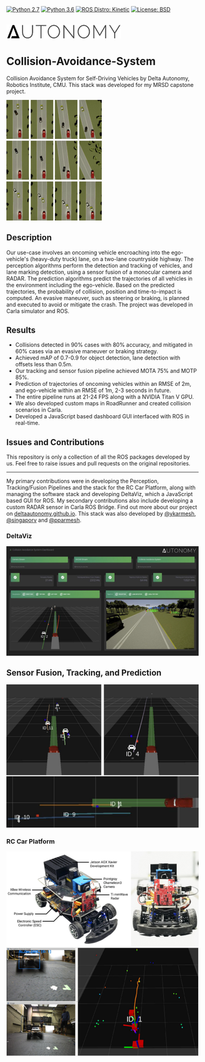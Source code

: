 [![Python 2.7](https://img.shields.io/badge/python-2.7-blue.svg)](https://www.python.org/downloads/release/python-270/)
[![Python 3.6](https://img.shields.io/badge/python-3.6-blue.svg)](https://www.python.org/downloads/release/python-360/)
[![ROS Distro: Kinetic](https://img.shields.io/badge/ROS-Kinetic-green.svg)](http://wiki.ros.org/kinetic)
[![License: BSD](https://img.shields.io/badge/License-BSD-yellow.svg)](./LICENSE)

<br/>
<img src="docs/logo.png?raw=true" width="300">

# Collision-Avoidance-System
Collision Avoidance System for Self-Driving Vehicles by Delta Autonomy, Robotics Institute, CMU. This stack was developed for my MRSD capstone project. 

<img src="docs/collision-avoidance.png?raw=true" width="250">

## Description

Our use-case involves an oncoming vehicle encroaching into the ego-vehicle's (heavy-duty truck) lane, on a two-lane countryside highway. The perception algorithms perform the detection and tracking of vehicles, and lane marking detection, using a sensor fusion of a monocular camera and RADAR. The prediction algorithms predict the trajectories of all vehicles in the environment including the ego-vehicle. Based on the predicted trajectories, the probability of collision, position and time-to-impact is computed. An evasive maneuver, such as steering or braking, is planned and executed to avoid or mitigate the crash. The project was developed in Carla simulator and ROS.

## Results
- Collisions detected in 90% cases with 80% accuracy, and mitigated in 60% cases via an evasive maneuver or braking strategy.
- Achieved mAP of 0.7-0.9 for object detection, lane detection with offsets less than 0.5m.
- Our tracking and sensor fusion pipeline achieved MOTA 75% and MOTP 85%.
- Prediction of trajectories of oncoming vehicles within an RMSE of 2m, and ego-vehicle within an RMSE of 1m, 2-3 seconds in future.
- The entire pipeline runs at 21-24 FPS along with a NVIDIA Titan V GPU.
- We also developed custom maps in RoadRunner and created collision scenarios in Carla.
- Developed a JavaScript based dashboard GUI interfaced with ROS in real-time.

## Issues and Contributions
This repository is only a collection of all the ROS packages developed by us. Feel free to raise issues and pull requests on the original repositories.

---

My primary contributions were in developing the Perception, Tracking/Fusion Pipelines and the stack for the RC Car Platform, along with managing the software stack and developing DeltaViz, which a JavaScript based GUI for ROS. My secondary contributions also include developing a custom RADAR sensor in Carla ROS Bridge. Find out more about our project on [deltaautonomy.github.io](http://deltaautonomy.github.io/). This stack was also developed by [@ykarmesh](https://github.com/ykarmesh), [@singaporv](https://github.com/singaporv) and [@pparmesh](https://github.com/pparmesh).

### DeltaViz

![DeltaViz](docs/deltaviz.jpg?raw=true "DeltaViz")

## Sensor Fusion, Tracking, and Prediction

![Tracking Fusion](docs/tracking-fusion.jpg?raw=true "Tracking Fusion")
![Prediction](docs/traj-pred.PNG?raw=true "Prediction")

### RC Car Platform

![RC Car](docs/rccardiag.jpg?raw=true "RC Car")
![RC Car Camera RADAR Sensor Fusion](docs/rccardet.jpg?raw=true "Camera RADAR Sensor Fusion")
